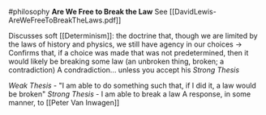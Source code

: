 #philosophy 
**Are We Free to Break the Law**
See [[DavidLewis-AreWeFreeToBreakTheLaws.pdf]]

Discusses soft [[Determinism]]: the doctrine that, though we are limited by the laws of history and physics, we still have agency in our choices
->
Confirms that, if a choice was made that was not predetermined, then it would likely be breaking some law (an unbroken thing, broken; a contradiction)
A condradiction... unless you accept his *Strong Thesis*

*Weak Thesis* - "I am able to do something such that, if I did it, a law would be broken"
*Strong Thesis* - I am able to break a law
A response, in some manner, to [[Peter Van Inwagen]]